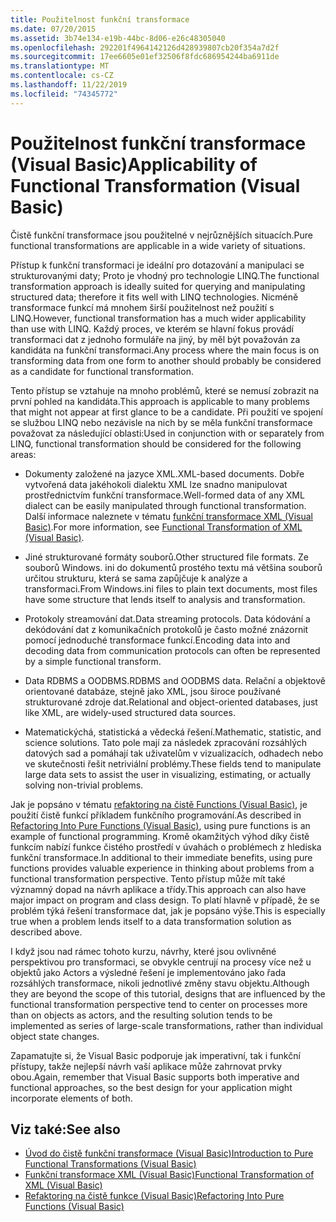 ```yaml
---
title: Použitelnost funkční transformace
ms.date: 07/20/2015
ms.assetid: 3b74e134-e19b-44bc-8d06-e26c48305040
ms.openlocfilehash: 292201f4964142126d428939807cb20f354a7d2f
ms.sourcegitcommit: 17ee6605e01ef32506f8fdc686954244ba6911de
ms.translationtype: MT
ms.contentlocale: cs-CZ
ms.lasthandoff: 11/22/2019
ms.locfileid: "74345772"
---
```

# <a name="applicability-of-functional-transformation-visual-basic"></a><span data-ttu-id="9d99d-102">Použitelnost funkční transformace (Visual Basic)</span><span class="sxs-lookup"><span data-stu-id="9d99d-102">Applicability of Functional Transformation (Visual Basic)</span></span>
<span data-ttu-id="9d99d-103">Čistě funkční transformace jsou použitelné v nejrůznějších situacích.</span><span class="sxs-lookup"><span data-stu-id="9d99d-103">Pure functional transformations are applicable in a wide variety of situations.</span></span>  
  
 <span data-ttu-id="9d99d-104">Přístup k funkční transformaci je ideální pro dotazování a manipulaci se strukturovanými daty; Proto je vhodný pro technologie LINQ.</span><span class="sxs-lookup"><span data-stu-id="9d99d-104">The functional transformation approach is ideally suited for querying and manipulating structured data; therefore it fits well with LINQ technologies.</span></span> <span data-ttu-id="9d99d-105">Nicméně transformace funkcí má mnohem širší použitelnost než použití s LINQ.</span><span class="sxs-lookup"><span data-stu-id="9d99d-105">However, functional transformation has a much wider applicability than use with LINQ.</span></span> <span data-ttu-id="9d99d-106">Každý proces, ve kterém se hlavní fokus provádí transformaci dat z jednoho formuláře na jiný, by měl být považován za kandidáta na funkční transformaci.</span><span class="sxs-lookup"><span data-stu-id="9d99d-106">Any process where the main focus is on transforming data from one form to another should probably be considered as a candidate for functional transformation.</span></span>  
  
 <span data-ttu-id="9d99d-107">Tento přístup se vztahuje na mnoho problémů, které se nemusí zobrazit na první pohled na kandidáta.</span><span class="sxs-lookup"><span data-stu-id="9d99d-107">This approach is applicable to many problems that might not appear at first glance to be a candidate.</span></span> <span data-ttu-id="9d99d-108">Při použití ve spojení se službou LINQ nebo nezávisle na nich by se měla funkční transformace považovat za následující oblasti:</span><span class="sxs-lookup"><span data-stu-id="9d99d-108">Used in conjunction with or separately from LINQ, functional transformation should be considered for the following areas:</span></span>  
  
- <span data-ttu-id="9d99d-109">Dokumenty založené na jazyce XML.</span><span class="sxs-lookup"><span data-stu-id="9d99d-109">XML-based documents.</span></span> <span data-ttu-id="9d99d-110">Dobře vytvořená data jakéhokoli dialektu XML lze snadno manipulovat prostřednictvím funkční transformace.</span><span class="sxs-lookup"><span data-stu-id="9d99d-110">Well-formed data of any XML dialect can be easily manipulated through functional transformation.</span></span> <span data-ttu-id="9d99d-111">Další informace naleznete v tématu [funkční transformace XML (Visual Basic)](../../../../visual-basic/programming-guide/concepts/linq/functional-transformation-of-xml.md).</span><span class="sxs-lookup"><span data-stu-id="9d99d-111">For more information, see [Functional Transformation of XML (Visual Basic)](../../../../visual-basic/programming-guide/concepts/linq/functional-transformation-of-xml.md).</span></span>  
  
- <span data-ttu-id="9d99d-112">Jiné strukturované formáty souborů.</span><span class="sxs-lookup"><span data-stu-id="9d99d-112">Other structured file formats.</span></span> <span data-ttu-id="9d99d-113">Ze souborů Windows. ini do dokumentů prostého textu má většina souborů určitou strukturu, která se sama zapůjčuje k analýze a transformaci.</span><span class="sxs-lookup"><span data-stu-id="9d99d-113">From Windows.ini files to plain text documents, most files have some structure that lends itself to analysis and transformation.</span></span>  
  
- <span data-ttu-id="9d99d-114">Protokoly streamování dat.</span><span class="sxs-lookup"><span data-stu-id="9d99d-114">Data streaming protocols.</span></span> <span data-ttu-id="9d99d-115">Data kódování a dekódování dat z komunikačních protokolů je často možné znázornit pomocí jednoduché transformace funkcí.</span><span class="sxs-lookup"><span data-stu-id="9d99d-115">Encoding data into and decoding data from communication protocols can often be represented by a simple functional transform.</span></span>  
  
- <span data-ttu-id="9d99d-116">Data RDBMS a OODBMS.</span><span class="sxs-lookup"><span data-stu-id="9d99d-116">RDBMS and OODBMS data.</span></span> <span data-ttu-id="9d99d-117">Relační a objektově orientované databáze, stejně jako XML, jsou široce používané strukturované zdroje dat.</span><span class="sxs-lookup"><span data-stu-id="9d99d-117">Relational and object-oriented databases, just like XML, are widely-used structured data sources.</span></span>  
  
- <span data-ttu-id="9d99d-118">Matematickýchá, statistická a vědecká řešení.</span><span class="sxs-lookup"><span data-stu-id="9d99d-118">Mathematic, statistic, and science solutions.</span></span> <span data-ttu-id="9d99d-119">Tato pole mají za následek zpracování rozsáhlých datových sad a pomáhají tak uživatelům v vizualizacích, odhadech nebo ve skutečnosti řešit netriviální problémy.</span><span class="sxs-lookup"><span data-stu-id="9d99d-119">These fields tend to manipulate large data sets to assist the user in visualizing, estimating, or actually solving non-trivial problems.</span></span>  
  
 <span data-ttu-id="9d99d-120">Jak je popsáno v tématu [refaktoring na čistě Functions (Visual Basic)](../../../../visual-basic/programming-guide/concepts/linq/refactoring-into-pure-functions.md), je použití čistě funkcí příkladem funkčního programování.</span><span class="sxs-lookup"><span data-stu-id="9d99d-120">As described in [Refactoring Into Pure Functions (Visual Basic)](../../../../visual-basic/programming-guide/concepts/linq/refactoring-into-pure-functions.md), using pure functions is an example of functional programming.</span></span> <span data-ttu-id="9d99d-121">Kromě okamžitých výhod díky čistě funkcím nabízí funkce čistého prostředí v úvahách o problémech z hlediska funkční transformace.</span><span class="sxs-lookup"><span data-stu-id="9d99d-121">In additional to their immediate benefits, using pure functions provides valuable experience in thinking about problems from a functional transformation perspective.</span></span> <span data-ttu-id="9d99d-122">Tento přístup může mít také významný dopad na návrh aplikace a třídy.</span><span class="sxs-lookup"><span data-stu-id="9d99d-122">This approach can also have major impact on program and class design.</span></span> <span data-ttu-id="9d99d-123">To platí hlavně v případě, že se problém týká řešení transformace dat, jak je popsáno výše.</span><span class="sxs-lookup"><span data-stu-id="9d99d-123">This is especially true when a problem lends itself to a data transformation solution as described above.</span></span>  
  
 <span data-ttu-id="9d99d-124">I když jsou nad rámec tohoto kurzu, návrhy, které jsou ovlivněné perspektivou pro transformaci, se obvykle centrují na procesy více než u objektů jako Actors a výsledné řešení je implementováno jako řada rozsáhlých transformace, nikoli jednotlivé změny stavu objektu.</span><span class="sxs-lookup"><span data-stu-id="9d99d-124">Although they are beyond the scope of this tutorial, designs that are influenced by the functional transformation perspective tend to center on processes more than on objects as actors, and the resulting solution tends to be implemented as series of large-scale transformations, rather than individual object state changes.</span></span>  
  
 <span data-ttu-id="9d99d-125">Zapamatujte si, že Visual Basic podporuje jak imperativní, tak i funkční přístupy, takže nejlepší návrh vaší aplikace může zahrnovat prvky obou.</span><span class="sxs-lookup"><span data-stu-id="9d99d-125">Again, remember that Visual Basic supports both imperative and functional approaches, so the best design for your application might incorporate elements of both.</span></span>  
  
## <a name="see-also"></a><span data-ttu-id="9d99d-126">Viz také:</span><span class="sxs-lookup"><span data-stu-id="9d99d-126">See also</span></span>

- [<span data-ttu-id="9d99d-127">Úvod do čistě funkční transformace (Visual Basic)</span><span class="sxs-lookup"><span data-stu-id="9d99d-127">Introduction to Pure Functional Transformations (Visual Basic)</span></span>](../../../../visual-basic/programming-guide/concepts/linq/introduction-to-pure-functional-transformations.md)
- [<span data-ttu-id="9d99d-128">Funkční transformace XML (Visual Basic)</span><span class="sxs-lookup"><span data-stu-id="9d99d-128">Functional Transformation of XML (Visual Basic)</span></span>](../../../../visual-basic/programming-guide/concepts/linq/functional-transformation-of-xml.md)
- [<span data-ttu-id="9d99d-129">Refaktoring na čistě funkce (Visual Basic)</span><span class="sxs-lookup"><span data-stu-id="9d99d-129">Refactoring Into Pure Functions (Visual Basic)</span></span>](../../../../visual-basic/programming-guide/concepts/linq/refactoring-into-pure-functions.md)
